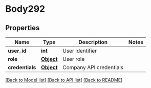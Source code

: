 # Body292

## Properties
Name | Type | Description | Notes
------------ | ------------- | ------------- | -------------
**user_id** | **int** | User identifier | 
**role** | [**Object**](Object.md) | User role | 
**credentials** | [**Object**](Object.md) | Company API credentials | 

[[Back to Model list]](../README.md#documentation-for-models) [[Back to API list]](../README.md#documentation-for-api-endpoints) [[Back to README]](../README.md)

